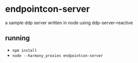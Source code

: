 # endpointcon-server

a sample ddp server written in node using ddp-server-reactive

## running

- `npm install`
- `node --harmony_proxies endpointcon-server`
